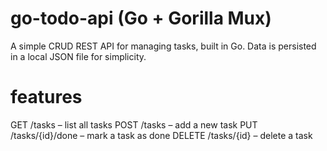 # go-todo-api (Go + Gorilla Mux)
A simple CRUD REST API for managing tasks, built in Go.
Data is persisted in a local JSON file for simplicity.

# features
GET /tasks – list all tasks
POST /tasks – add a new task
PUT /tasks/{id}/done – mark a task as done
DELETE /tasks/{id} – delete a task
